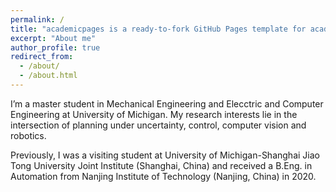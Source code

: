 ```yaml
---
permalink: /
title: "academicpages is a ready-to-fork GitHub Pages template for academic personal websites"
excerpt: "About me"
author_profile: true
redirect_from: 
  - /about/
  - /about.html
---
```


I’m a master student in Mechanical Engineering and Elecctric and Computer Engineering at University of Michigan. My research interests lie in the intersection of planning under uncertainty, control, computer vision and robotics. 

Previously, I was a visiting student at University of Michigan-Shanghai Jiao Tong University Joint Institute (Shanghai, China) and received a B.Eng. in Automation from Nanjing Institute of Technology (Nanjing, China) in 2020.




